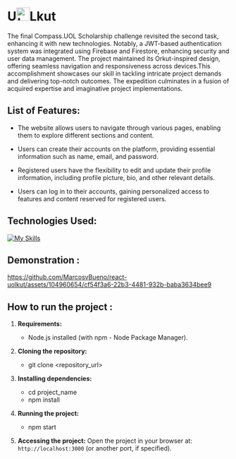 

# U<img src="https://github.com/MarcosvBueno/react-uolkut/assets/104960654/f1a13be8-9756-409d-8a41-f0b168409de7" alt="Logo" width="30" >Lkut 

<p>The final Compass.UOL Scholarship challenge revisited the second task, enhancing it with new technologies. Notably, a JWT-based authentication system was integrated using Firebase and Firestore, enhancing security and user data management. The project maintained its Orkut-inspired design, offering seamless navigation and responsiveness across devices.This accomplishment showcases our skill in tackling intricate project demands and delivering top-notch outcomes. The expedition culminates in a fusion of acquired expertise and imaginative project implementations.</p>

## List of Features:
- The website allows users to navigate through various pages, enabling them to explore different sections and content.

- Users can create their accounts on the platform, providing essential information such as name, email, and password.

- Registered users have the flexibility to edit and update their profile information, including profile picture, bio, and other relevant details.

- Users can log in to their accounts, gaining personalized access to features and content reserved for registered users.

## Technologies Used:
[![My Skills](https://skillicons.dev/icons?i=react,ts,firebase,auth)](https://skillicons.dev)

## Demonstration :
https://github.com/MarcosvBueno/react-uolkut/assets/104960654/cf54f3a6-22b3-4481-932b-baba3634bee9


## How to run the project :

1. **Requirements:**
   - Node.js installed (with npm - Node Package Manager).

2. **Cloning the repository:**
   - git clone <repository_url>
   

3. **Installing dependencies:**
   - cd project_name
   - npm install

4. **Running the project:**
   - npm start


5. **Accessing the project:**
Open the project in your browser at: `http://localhost:3000` (or another port, if specified).
